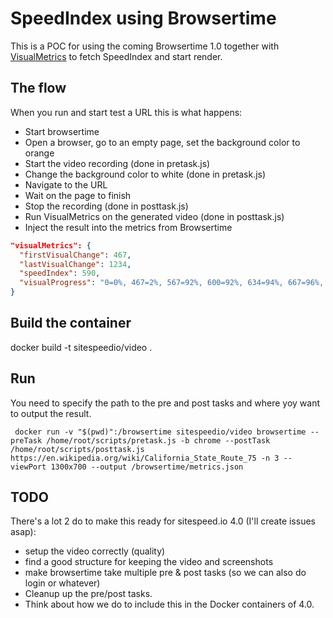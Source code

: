 # SpeedIndex using Browsertime

This is a POC for using the coming Browsertime 1.0 together with [VisualMetrics](https://github.com/WPO-Foundation/visualmetrics) to fetch SpeedIndex and start render.

## The flow
When you run and start test a URL this is what happens:
* Start browsertime
* Open a browser, go to an empty page, set the background color to orange
* Start the video recording (done in pretask.js)
* Change the background color to white (done in pretask.js)
* Navigate to the URL
* Wait on the page to finish 
* Stop the recording (done in posttask.js)
* Run VisualMetrics on the generated video (done in posttask.js)
* Inject the result into the metrics from Browsertime

```json
"visualMetrics": {
  "firstVisualChange": 467,
  "lastVisualChange": 1234,
  "speedIndex": 590,
  "visualProgress": "0=0%, 467=2%, 567=92%, 600=92%, 634=94%, 667=96%, 700=96%, 800=97%, 1134=97%, 1200=99%, 1234=100%"
}
```

## Build the container
docker build -t sitespeedio/video .

## Run
You need to specify the path to the pre and post tasks and where yoy want to output the result.

```
 docker run -v "$(pwd)":/browsertime sitespeedio/video browsertime --preTask /home/root/scripts/pretask.js -b chrome --postTask /home/root/scripts/posttask.js https://en.wikipedia.org/wiki/California_State_Route_75 -n 3 --viewPort 1300x700 --output /browsertime/metrics.json
 ```

## TODO
There's a lot 2 do to make this ready for sitespeed.io 4.0 (I'll create issues asap):
- setup the video correctly (quality)
- find a good structure for keeping the video and screenshots
- make browsertime take multiple pre & post tasks (so we can also do login or whatever)
- Cleanup up the pre/post tasks.
- Think about how we do to include this in the Docker containers of 4.0.
